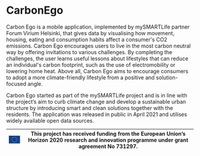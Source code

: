 # CarbonEgo

Carbon Ego is a mobile application, implemented by mySMARTLife partner Forum Virium Helsinki, that gives data by visualising how movement, housing, eating and consumption habits affect a consumer's CO2 emissions. Carbon Ego encourages users to live in the most carbon neutral way by offering invitations to various challenges. By completing the challenges, the user learns useful lessons about lifestyles that can reduce an individual's carbon footprint, such as the use of electromobility or lowering home heat. Above all, Carbon Ego aims to encourage consumers to adopt a more climate-friendly lifestyle from a positive and solution-focused angle.

Carbon Ego started as part of the mySMARTLife project and is in line with the project’s aim to curb climate change and develop a sustainable urban structure by introducing smart and clean solutions together with the residents. The application was released in public in April 2021 and utilises widely available open data sources.




![EU Logo](https://github.com/mysmartlife-helsinki/common-images/blob/master/logo-eu.png) | This project has received funding from the European Union’s Horizon 2020 research and innovation programme under grant agreement No 731297.
----|------------
